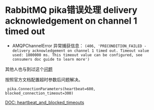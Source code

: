 # RabbitMQ pika错误处理 delivery acknowledgement on channel 1 timed out


- AMQPChannelError 异常捕获信息：
`(406, 'PRECONDITION_FAILED - delivery acknowledgement on channel 1 timed out. Timeout value used: 1800000 ms. This timeout value can be configured, see consumers doc guide to learn more')`

其他人也与到过这个[问题](https://groups.google.com/g/rabbitmq-users/c/X-x3DKVJb8k)

按照官方文档配置超时参数后问题解决。

` pika.ConnectionParameters(heartbeat=600, blocked_connection_timeout=300)`

[DOC: heartbeat_and_blocked_timeouts](https://pika.readthedocs.io/en/stable/examples/heartbeat_and_blocked_timeouts.html)
